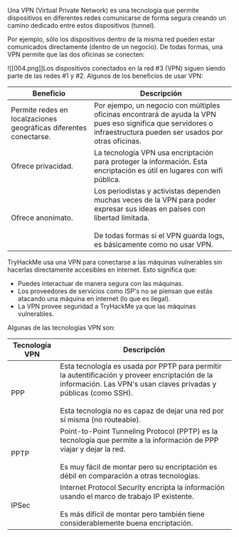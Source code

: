Una VPN (Virtual Private Network) es una tecnología que permite dispositivos en diferentes redes comunicarse de forma segura creando un camino dedicado entre estos dispositivos (tunnel).

Por ejemplo, sólo los dispositivos dentro de la misma red pueden estar comunicados directamente (dentro de un negocio). De todas formas, una VPN permite que las dos oficinas se conecten:

![[004.png]]Los dispositivos conectados en la red #3 (VPN) siguen siendo parte de las redes #1 y #2. Algunos de los beneficios de usar VPN:

| **Beneficio**                                                     | **Descripción**                                                                                                                                                                                            |
| ----------------------------------------------------------------- | ---------------------------------------------------------------------------------------------------------------------------------------------------------------------------------------------------------- |
| Permite redes en localzaciones geográficas diferentes conectarse. | Por ejempo, un negocio con múltiples oficinas encontrará de ayuda la VPN pues eso significa que servidores o infraestructura pueden ser usados por otras oficinas.                                         |
| Ofrece privacidad.                                                | La tecnología VPN usa encriptación para proteger la información. Esta encriptación es útil en lugares con wifi pública.                                                                                    |
| Ofrece anonimato.                                                 | Los periodistas y activistas dependen muchas veces de la VPN para poder expresar sus ideas en países con libertad limitada.<br><br>De todas formas si el VPN guarda logs, es básicamente como no usar VPN. |
TryHackMe usa una VPN para conectarse a las máquinas vulnerables sin hacerlas directamente accesibles en internet. Esto significa que:

- Puedes interactuar de manera segura con las máquinas.
- Los proveedores de servicios como ISP's no se piensan que estás atacando una máquina en internet (lo que es ilegal).
- La VPN provee seguridad a TryHackMe ya que las máquinas vulnerables.

Algunas de las tecnologías VPN son:

| **Tecnología VPN** | **Descripción**                                                                                                                                                                                                                                      |
| ------------------ | ---------------------------------------------------------------------------------------------------------------------------------------------------------------------------------------------------------------------------------------------------- |
| PPP                | Esta tecnología es usada por PPTP para permitir la autentificación y proveer encriptación de la información. Las VPN's usan claves privadas y públicas (como SSH). <br><br>Esta tecnología no es capaz de dejar una red por sí misma (no routeable). |
| PPTP               | Point-to-Point Tunneling Protocol (PPTP) es la tecnología que permite a la información de PPP viajar y dejar la red.<br><br>Es muy fácil de montar pero su encriptación es débil en comparación a otras tecnologías.                                 |
| IPSec              | Internet Protocol Security encripta la información usando el marco de trabajo IP existente.<br><br>Es más difícil de montar pero también tiene considerablemente buena encriptación.                                                                 |
